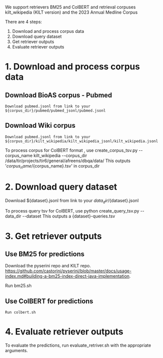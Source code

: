We support retrievers BM25 and ColBERT and retrieval corpuses kilt_wikipedia (KILT version) and the 2023 Annual Medline Corpus

There are 4 steps: 
1. Download and process corpus data
2. Download query dataset
3. Get retriever outputs
4. Evaluate retriever outputs

# 1. Download and process corpus data

## Download BioAS corpus - Pubmed
<!-- 
        python download_pubmed_corpus.py --data_dir /data/tir/projects/tir6/general/afreens/dbqa/data
        This downloads the pubmed corpus in unprocessed form to ${data_dir}/bioasq/annual_zips/

        use python create_pubmed_jsonl.py --corpus_dir /data/tir/projects/tir6/general/afreens/dbqa/data/corpus_files
        This outputs 'pubmed/pubmed_jsonl/pubmed.jsonl' and 'pubmed/id2title.json' in corpus_dir 
        python create_wiki_paragraph_jsonl.py --corpus_dir /data/tir/projects/tir6/general/afreens/dbqa/data/corpus_files
    This outputs 'kilt_wikipedia/kilt_wikipedia_jsonl/kilt_wikipedia.jsonl" in your corpus_dir -->

    Download pubmed.jsonl from link to your ${corpus_dir}/pubmed/pubmed_jsonl/pubmed.jsonl

## Download Wiki corpus
    Download pubmed.jsonl from link to your ${corpus_dir}/kilt_wikipedia/kilt_wikipedia_jsonl/kilt_wikipedia.jsonl
    
    

To process corpus for ColBERT format , use
    create_corpus_tsv.py --corpus_name kilt_wikipedia --corpus_dir /data/tir/projects/tir6/general/afreens/dbqa/data/
    This outputs '${corpus_name}/${corpus_name}.tsv' in corpus_dir

# 2. Download query dataset
Download ${dataset}.jsonl from link to your ${data_dir}/${dataset}.jsonl
    <!-- Download NQ, hotpotqa from KILT repo as nq.jsonl and hotpotqa.jsonl in the ${data_dir} Download BioASQ
        From Bioasq website, download the following into data_dir/bioasq/
        Task11BGoldenEnriched/11B*_golden.json and BioASQ-training11b/training11b.json from BioASQ
        python compile_bioasq_questions.py --data_dir --corpus_dir 
        This outputs bioasq.jsonl in the data_dir -->
    

To process query tsv for ColBERT, use
    python create_query_tsv.py --data_dir --dataset
    This outputs a {dataset}-queries.tsv

# 3. Get retriever outputs
## Use BM25 for predictions
Download the pyserini repo and KILT repo. https://github.com/castorini/pyserini/blob/master/docs/usage-index.md#building-a-bm25-index-direct-java-implementation.

Run bm25.sh

## Use ColBERT for predictions
    Run colbert.sh

# 4. Evaluate retriever outputs
To evaluate the predictions, run evaluate_retriver.sh with the appropriate arguments.








